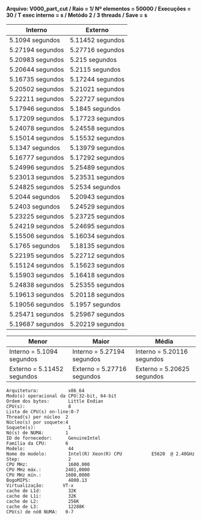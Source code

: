 **Arquivo: V000_part_cut / Raio = 1/ Nº elementos = 50000 / Execuções = 30 / T exec interno = s / Metódo 2 / 3 threads / Save = s**
 
| Interno | Externo |
|---------| ------- |
|5.1094 segundos |5.11452 segundos |
|5.27194 segundos |5.27716 segundos |
|5.20983 segundos |5.215 segundos |
|5.20644 segundos |5.2115 segundos |
|5.16735 segundos |5.17244 segundos |
|5.20502 segundos |5.21021 segundos |
|5.22211 segundos |5.22727 segundos |
|5.17946 segundos |5.1845 segundos |
|5.17209 segundos |5.17723 segundos |
|5.24078 segundos |5.24558 segundos |
|5.15014 segundos |5.15532 segundos |
|5.1347 segundos |5.13979 segundos |
|5.16777 segundos |5.17292 segundos |
|5.24996 segundos |5.25489 segundos |
|5.23013 segundos |5.23531 segundos |
|5.24825 segundos |5.2534 segundos |
|5.2044 segundos |5.20943 segundos |
|5.2403 segundos |5.24529 segundos |
|5.23225 segundos |5.23725 segundos |
|5.24219 segundos |5.24695 segundos |
|5.15506 segundos |5.16034 segundos |
|5.1765 segundos |5.18135 segundos |
|5.22195 segundos |5.22712 segundos |
|5.15124 segundos |5.15623 segundos |
|5.15903 segundos |5.16418 segundos |
|5.24838 segundos |5.25355 segundos |
|5.19613 segundos |5.20118 segundos |
|5.19056 segundos |5.1957 segundos |
|5.25471 segundos |5.25967 segundos |
|5.19687 segundos |5.20219 segundos |

|Menor|Maior|Média|
|------|------|------|
|Interno = 5.1094 segundos |Interno = 5.27194 segundos |Interno = 5.20116 segundos |
|Externo = 5.11452 segundos |Externo = 5.27716 segundos |Externo = 5.20625 segundos |
```<code>
Arquitetura:           x86_64
Modo(s) operacional da CPU:32-bit, 64-bit
Ordem dos bytes:       Little Endian
CPU(s):                8
Lista de CPU(s) on-line:0-7
Thread(s) per núcleo  2
Núcleo(s) por soquete:4
Soquete(s):            1
Nó(s) de NUMA:        1
ID de fornecedor:      GenuineIntel
Família da CPU:       6
Modelo:                44
Nome do modelo:        Intel(R) Xeon(R) CPU           E5620  @ 2.40GHz
Step:                  2
CPU MHz:               1600.000
CPU MHz máx.:         2401,0000
CPU MHz mín.:         1600,0000
BogoMIPS:              4800.13
Virtualização:       VT-x
cache de L1d:          32K
cache de L1i:          32K
cache de L2:           256K
cache de L3:           12288K
CPU(s) de nó0 NUMA:   0-7
